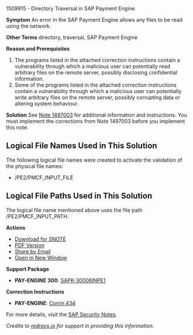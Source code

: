 1509915 - Directory Traversal in SAP Payment Engine

**Symptom**
An error in the SAP Payment Engine allows any files to be read using the network.

**Other Terms**
directory, traversal, SAP Payment Engine

**Reason and Prerequisites**
1. The programs listed in the attached correction instructions contain a vulnerability through which a malicious user can potentially read arbitrary files on the remote server, possibly disclosing confidential information.
2. Some of the programs listed in the attached correction instructions contain a vulnerability through which a malicious user can potentially write arbitrary files on the remote server, possibly corrupting data or altering system behaviour.

**Solution**
See [Note 1497003](https://me.sap.com/notes/1497003) for additional information and instructions. You must implement the corrections from Note 1497003 before you implement this note.

**Logical File Names Used in This Solution**
-----------------------------------------
The following logical file names were created to activate the validation of the physical file names:

* /PE2/PMCF_INPUT_FILE

**Logical File Paths Used in This Solution**
-----------------------------------------
The logical file name mentioned above uses the file path /PE2/PMCF_INPUT_PATH.

**Actions**
- [Download for SNOTE](https://notesdownloads.sap.com/note/0040000008947272017)
- [PDF Version](https://userapps.support.sap.com/sap/support/sfm/notes/print/0001509915?language=en-US&token=37671C185901FCB9ED17212585D33AD2)
- [Share by Email](https://me.sap.com/notes/0001509915/S)
- [Open in New Window](https://me.sap.com/notes/0001509915/OpenNewWindow)

**Support Package**
- **PAY-ENGINE 300**: [SAPK-30006INPE1](https://me.sap.com/supportpackage/SAPK-30006INPE1)

**Correction Instructions**
- **PAY-ENGINE**: [Corrin 434](https://me.sap.com/corrins/0001509915/434)

For more details, visit the [SAP Security Notes](https://me.sap.com/notes/1509915).

*Credits to [redrays.io](https://redrays.io) for support in providing this information.*